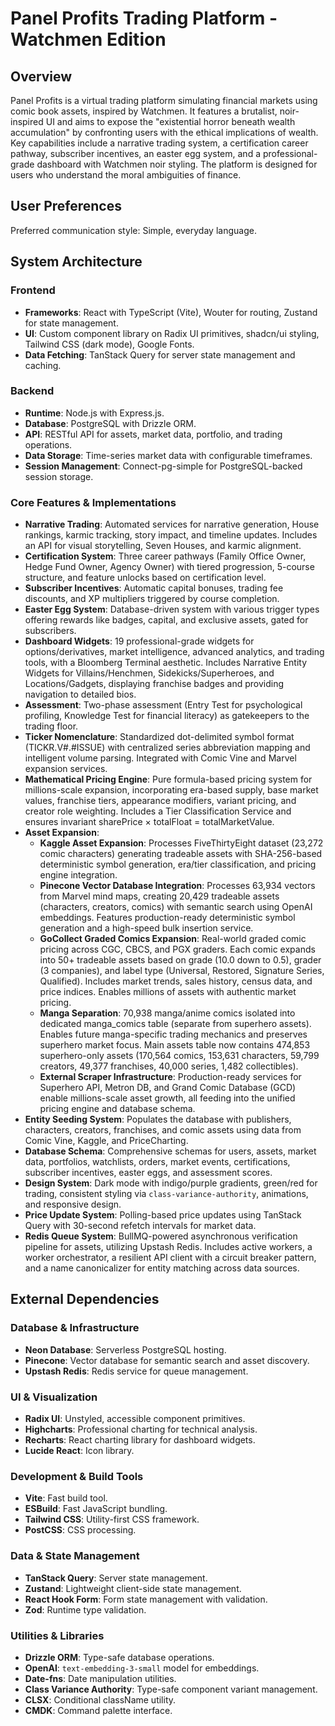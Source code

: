 # Panel Profits Trading Platform - Watchmen Edition

## Overview
Panel Profits is a virtual trading platform simulating financial markets using comic book assets, inspired by Watchmen. It features a brutalist, noir-inspired UI and aims to expose the "existential horror beneath wealth accumulation" by confronting users with the ethical implications of wealth. Key capabilities include a narrative trading system, a certification career pathway, subscriber incentives, an easter egg system, and a professional-grade dashboard with Watchmen noir styling. The platform is designed for users who understand the moral ambiguities of finance.

## User Preferences
Preferred communication style: Simple, everyday language.

## System Architecture

### Frontend
- **Frameworks**: React with TypeScript (Vite), Wouter for routing, Zustand for state management.
- **UI**: Custom component library on Radix UI primitives, shadcn/ui styling, Tailwind CSS (dark mode), Google Fonts.
- **Data Fetching**: TanStack Query for server state management and caching.

### Backend
- **Runtime**: Node.js with Express.js.
- **Database**: PostgreSQL with Drizzle ORM.
- **API**: RESTful API for assets, market data, portfolio, and trading operations.
- **Data Storage**: Time-series market data with configurable timeframes.
- **Session Management**: Connect-pg-simple for PostgreSQL-backed session storage.

### Core Features & Implementations
- **Narrative Trading**: Automated services for narrative generation, House rankings, karmic tracking, story impact, and timeline updates. Includes an API for visual storytelling, Seven Houses, and karmic alignment.
- **Certification System**: Three career pathways (Family Office Owner, Hedge Fund Owner, Agency Owner) with tiered progression, 5-course structure, and feature unlocks based on certification level.
- **Subscriber Incentives**: Automatic capital bonuses, trading fee discounts, and XP multipliers triggered by course completion.
- **Easter Egg System**: Database-driven system with various trigger types offering rewards like badges, capital, and exclusive assets, gated for subscribers.
- **Dashboard Widgets**: 19 professional-grade widgets for options/derivatives, market intelligence, advanced analytics, and trading tools, with a Bloomberg Terminal aesthetic. Includes Narrative Entity Widgets for Villains/Henchmen, Sidekicks/Superheroes, and Locations/Gadgets, displaying franchise badges and providing navigation to detailed bios.
- **Assessment**: Two-phase assessment (Entry Test for psychological profiling, Knowledge Test for financial literacy) as gatekeepers to the trading floor.
- **Ticker Nomenclature**: Standardized dot-delimited symbol format (TICKR.V#.#ISSUE) with centralized series abbreviation mapping and intelligent volume parsing. Integrated with Comic Vine and Marvel expansion services.
- **Mathematical Pricing Engine**: Pure formula-based pricing system for millions-scale expansion, incorporating era-based supply, base market values, franchise tiers, appearance modifiers, variant pricing, and creator role weighting. Includes a Tier Classification Service and ensures invariant sharePrice × totalFloat = totalMarketValue.
- **Asset Expansion**:
    - **Kaggle Asset Expansion**: Processes FiveThirtyEight dataset (23,272 comic characters) generating tradeable assets with SHA-256-based deterministic symbol generation, era/tier classification, and pricing engine integration.
    - **Pinecone Vector Database Integration**: Processes 63,934 vectors from Marvel mind maps, creating 20,429 tradeable assets (characters, creators, comics) with semantic search using OpenAI embeddings. Features production-ready deterministic symbol generation and a high-speed bulk insertion service.
    - **GoCollect Graded Comics Expansion**: Real-world graded comic pricing across CGC, CBCS, and PGX graders. Each comic expands into 50+ tradeable assets based on grade (10.0 down to 0.5), grader (3 companies), and label type (Universal, Restored, Signature Series, Qualified). Includes market trends, sales history, census data, and price indices. Enables millions of assets with authentic market pricing.
    - **Manga Separation**: 70,938 manga/anime comics isolated into dedicated manga_comics table (separate from superhero assets). Enables future manga-specific trading mechanics and preserves superhero market focus. Main assets table now contains 474,853 superhero-only assets (170,564 comics, 153,631 characters, 59,799 creators, 49,377 franchises, 40,000 series, 1,482 collectibles).
    - **External Scraper Infrastructure**: Production-ready services for Superhero API, Metron DB, and Grand Comic Database (GCD) enable millions-scale asset growth, all feeding into the unified pricing engine and database schema.
- **Entity Seeding System**: Populates the database with publishers, characters, creators, franchises, and comic assets using data from Comic Vine, Kaggle, and PriceCharting.
- **Database Schema**: Comprehensive schemas for users, assets, market data, portfolios, watchlists, orders, market events, certifications, subscriber incentives, easter eggs, and assessment scores.
- **Design System**: Dark mode with indigo/purple gradients, green/red for trading, consistent styling via `class-variance-authority`, animations, and responsive design.
- **Price Update System**: Polling-based price updates using TanStack Query with 30-second refetch intervals for market data.
- **Redis Queue System**: BullMQ-powered asynchronous verification pipeline for assets, utilizing Upstash Redis. Includes active workers, a worker orchestrator, a resilient API client with a circuit breaker pattern, and a name canonicalizer for entity matching across data sources.

## External Dependencies

### Database & Infrastructure
- **Neon Database**: Serverless PostgreSQL hosting.
- **Pinecone**: Vector database for semantic search and asset discovery.
- **Upstash Redis**: Redis service for queue management.

### UI & Visualization
- **Radix UI**: Unstyled, accessible component primitives.
- **Highcharts**: Professional charting for technical analysis.
- **Recharts**: React charting library for dashboard widgets.
- **Lucide React**: Icon library.

### Development & Build Tools
- **Vite**: Fast build tool.
- **ESBuild**: Fast JavaScript bundling.
- **Tailwind CSS**: Utility-first CSS framework.
- **PostCSS**: CSS processing.

### Data & State Management
- **TanStack Query**: Server state management.
- **Zustand**: Lightweight client-side state management.
- **React Hook Form**: Form state management with validation.
- **Zod**: Runtime type validation.

### Utilities & Libraries
- **Drizzle ORM**: Type-safe database operations.
- **OpenAI**: `text-embedding-3-small` model for embeddings.
- **Date-fns**: Date manipulation utilities.
- **Class Variance Authority**: Type-safe component variant management.
- **CLSX**: Conditional className utility.
- **CMDK**: Command palette interface.